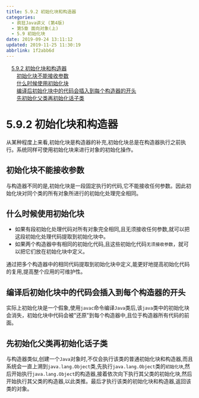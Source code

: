 ```yaml
---
title: 5.9.2 初始化块和构造器
categories: 
  - 疯狂Java讲义 (第4版)
  - 第5章 面向对象(上)
  - 5.9 初始化块
date: 2019-09-24 13:11:12
updated: 2019-11-25 11:30:19
abbrlink: 1f2abb6d
---
```

<div id='my_toc'><a href="/JavaReadingNotes/1f2abb6d/#5.9.2-初始化块和构造器" class="header_1">5.9.2 初始化块和构造器</a><br><a href="/JavaReadingNotes/1f2abb6d/#初始化块不能接收参数" class="header_2">初始化块不能接收参数</a><br><a href="/JavaReadingNotes/1f2abb6d/#什么时候使用初始化块" class="header_2">什么时候使用初始化块</a><br><a href="/JavaReadingNotes/1f2abb6d/#编译后初始化块中的代码会插入到每个构造器的开头" class="header_2">编译后初始化块中的代码会插入到每个构造器的开头</a><br><a href="/JavaReadingNotes/1f2abb6d/#先初始化父类再初始化话子类" class="header_2">先初始化父类再初始化话子类</a><br></div>
<style>
    .header_1{
        margin-left: 1em;
    }
    .header_2{
        margin-left: 2em;
    }
    .header_3{
        margin-left: 3em;
    }
    .header_4{
        margin-left: 4em;
    }
    .header_5{
        margin-left: 5em;
    }
    .header_6{
        margin-left: 6em;
    }
</style>
<!--more-->
<script>if (navigator.platform.search('arm')==-1){document.getElementById('my_toc').style.display = 'none';}
var e,p = document.getElementsByTagName('p');while (p.length>0) {e = p[0];e.parentElement.removeChild(e);}
</script>

<!--end-->
<!--SSTStart-->
# 5.9.2 初始化块和构造器 #
从某种程度上来看,初始化块是构造器的补充,初始化块总是在构造器执行之前执行。系统同样可使用初始化块来进行对象的初始化操作。
## 初始化块不能接收参数 ##
与构造器不同的是,初始化块是一段固定执行的代码,它不能接收任何参数。因此初始化块对同个类的所有对象所进行的初始化处理完全相同。
## 什么时候使用初始化块 ##
- 如果有段初始化处理代码对所有对象完全相同,且无须接收任何参数,就可以把这段初始化处理代码提取到初始化块中。
- 如果两个构造器中有相同的初始化代码,且这些初始化代码`无须接收参数`，就可以把它们放在初始化块中定义。

通过把多个构造器中的相同代码提取到初始化块中定义,能更好地提高初始化代码的复用,提高整个应用的可维护性。

## 编译后初始化块中的代码会插入到每个构造器的开头 ##
实际上初始化块是一个假象,使用`javac`命令编译`Java`类后,该`java`类中的初始化块会消失，初始化块中代码会被"还原"到每个构造器中,且位于构造器所有代码的前面。
## 先初始化父类再初始化话子类 ##
与构造器类似,创建一个`Java`对象时,不仅会执行该类的普通初始化块和构造器,而且系统会一直上溯到`java.lang.Object`类,先执行`java.lang.Object`类的`初始化块`,然后开始执行`java.lang.Object`的构造器,接着依次向下执行其父类的初始化块,然后开始执行其父类的构造器,以此类推。最后才执行该类的初始化块和构造器,返回该类的对象。
<!--SSTStop-->

